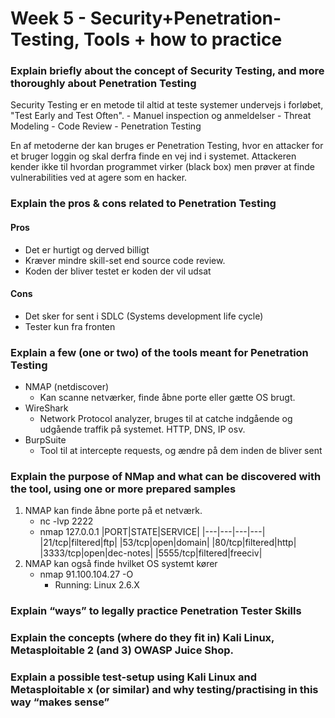 # Week 5 - Security+Penetration-Testing, Tools + how to practice 

### Explain briefly about the concept of Security Testing, and more thoroughly about Penetration Testing
Security Testing er en metode til altid at teste systemer undervejs i forløbet, "Test Early and Test Often".
    - Manuel inspection og anmeldelser
    - Threat Modeling
    - Code Review
    - Penetration Testing

En af metoderne der kan bruges er Penetration Testing, hvor en attacker for et bruger loggin og skal derfra finde en vej ind i systemet. Attackeren kender ikke til hvordan programmet virker (black box) men prøver at finde vulnerabilities ved at agere som en hacker.

### Explain the pros & cons related to Penetration Testing
#### Pros
- Det er hurtigt og derved billigt
- Kræver mindre skill-set end source code review.
- Koden der bliver testet er koden der vil udsat

#### Cons
- Det sker for sent i SDLC (Systems development life cycle)
- Tester kun fra fronten

### Explain a few (one or two) of the tools meant for Penetration Testing
- NMAP (netdiscover)
    - Kan scanne netværker, finde åbne porte eller gætte OS brugt.
- WireShark
    - Network Protocol analyzer, bruges til at catche indgående og udgående traffik på systemet. HTTP, DNS, IP osv.
- BurpSuite
    - Tool til at intercepte requests, og ændre på dem inden de bliver sent

### Explain the purpose of NMap and what can be discovered with the tool, using one or more prepared samples
1. NMAP kan finde åbne porte på et netværk.
    - nc -lvp 2222
    - nmap 127.0.0.1
|PORT|STATE|SERVICE|
|---|---|---|---|
|21/tcp|filtered|ftp|
|53/tcp|open|domain|
|80/tcp|filtered|http|
|3333/tcp|open|dec-notes|
|5555/tcp|filtered|freeciv|
2. NMAP kan også finde hvilket OS systemt kører
    - nmap 91.100.104.27 -O
        - Running: Linux 2.6.X

### Explain “ways” to legally practice Penetration Tester Skills
### Explain the concepts (where do they fit in) Kali Linux, Metasploitable 2 (and 3) OWASP Juice Shop.
### Explain a possible test-setup using Kali Linux and Metasploitable x (or similar) and why testing/practising in this way “makes sense”
